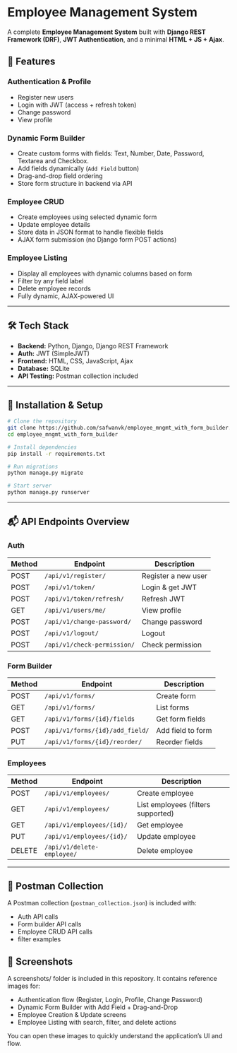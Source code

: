 # Employee Management System

A complete **Employee Management System** built with **Django REST Framework (DRF)**, **JWT Authentication**, and a minimal **HTML + JS + Ajax**.

## 📌 Features

### Authentication & Profile
- Register new users
- Login with JWT (access + refresh token)
- Change password
- View profile

### Dynamic Form Builder
- Create custom forms with fields: Text, Number, Date, Password, Textarea and Checkbox.
- Add fields dynamically (`Add Field` button)
- Drag-and-drop field ordering
- Store form structure in backend via API

### Employee CRUD
- Create employees using selected dynamic form
- Update employee details
- Store data in JSON format to handle flexible fields
- AJAX form submission (no Django form POST actions)

### Employee Listing
- Display all employees with dynamic columns based on form
- Filter by any field label
- Delete employee records
- Fully dynamic, AJAX-powered UI

---

## 🛠️ Tech Stack
- **Backend:** Python, Django, Django REST Framework
- **Auth:** JWT (SimpleJWT)
- **Frontend:** HTML, CSS, JavaScript, Ajax
- **Database:** SQLite
- **API Testing:** Postman collection included

---

## 🚀 Installation & Setup

```bash
# Clone the repository
git clone https://github.com/safwanvk/employee_mngmt_with_form_builder.git
cd employee_mngmt_with_form_builder

# Install dependencies
pip install -r requirements.txt

# Run migrations
python manage.py migrate

# Start server
python manage.py runserver
```

---

## 📬 API Endpoints Overview

### Auth
| Method | Endpoint | Description |
|--------|----------|-------------|
| POST | `/api/v1/register/` | Register a new user |
| POST | `/api/v1/token/` | Login & get JWT |
| POST | `/api/v1/token/refresh/` | Refresh JWT |
| GET  | `/api/v1/users/me/` | View profile |
| POST | `/api/v1/change-password/` | Change password |
| POST | `/api/v1/logout/` | Logout |
| POST | `/api/v1/check-permission/` | Check permission |


### Form Builder
| Method | Endpoint | Description |
|--------|----------|-------------|
| POST | `/api/v1/forms/` | Create form |
| GET | `/api/v1/forms/` | List forms |
| GET | `/api/v1/forms/{id}/fields` | Get form fields |
| POST | `/api/v1/forms/{id}/add_field/` | Add field to form |
| PUT | `/api/v1/forms/{id}/reorder/` | Reorder fields |

### Employees
| Method | Endpoint | Description |
|--------|----------|-------------|
| POST | `/api/v1/employees/` | Create employee |
| GET | `/api/v1/employees/` | List employees (filters supported) |
| GET | `/api/v1/employees/{id}/` | Get employee |
| PUT | `/api/v1/employees/{id}/` | Update employee |
| DELETE | `/api/v1/delete-employee/` | Delete employee |

---

## 🧪 Postman Collection
A Postman collection (`postman_collection.json`) is included with:
- Auth API calls
- Form builder API calls
- Employee CRUD API calls
- filter examples

## 📸 Screenshots

A screenshots/ folder is included in this repository.
It contains reference images for:

- Authentication flow (Register, Login, Profile, Change Password)
- Dynamic Form Builder with Add Field + Drag-and-Drop
- Employee Creation & Update screens
- Employee Listing with search, filter, and delete actions

You can open these images to quickly understand the application’s UI and flow.